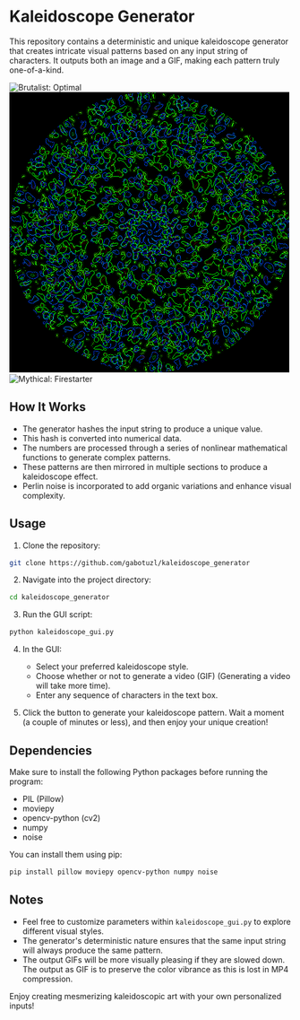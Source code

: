 # Kaleidoscope Generator

This repository contains a deterministic and unique kaleidoscope generator that creates intricate visual patterns based on any input string of characters. It outputs both an image and a GIF, making each pattern truly one-of-a-kind.


![Brutalist: Optimal](Examples/brutalist_Optimal.gif) ![Perlin: Lyapunov](Examples/perlin_Lyapunov.gif) ![Mythical: Firestarter](Examples/mythical_Firestarter.gif)


## How It Works

- The generator hashes the input string to produce a unique value.
- This hash is converted into numerical data.
- The numbers are processed through a series of nonlinear mathematical functions to generate complex patterns.
- These patterns are then mirrored in multiple sections to produce a kaleidoscope effect.
- Perlin noise is incorporated to add organic variations and enhance visual complexity.

## Usage

1. Clone the repository:

```bash
git clone https://github.com/gabotuzl/kaleidoscope_generator
```

2. Navigate into the project directory:

```bash
cd kaleidoscope_generator
```

3. Run the GUI script:

```bash
python kaleidoscope_gui.py
```

4. In the GUI:
   - Select your preferred kaleidoscope style.
   - Choose whether or not to generate a video (GIF) (Generating a video will take more time).
   - Enter any sequence of characters in the text box.
   
5. Click the button to generate your kaleidoscope pattern. Wait a moment (a couple of minutes or less), and then enjoy your unique creation!

## Dependencies

Make sure to install the following Python packages before running the program:

- PIL (Pillow)
- moviepy
- opencv-python (cv2)
- numpy
- noise

You can install them using pip:

```bash
pip install pillow moviepy opencv-python numpy noise
```

## Notes

- Feel free to customize parameters within `kaleidoscope_gui.py` to explore different visual styles.
- The generator's deterministic nature ensures that the same input string will always produce the same pattern.
- The output GIFs will be more visually pleasing if they are slowed down. The output as GIF is to preserve the color vibrance as this is lost in MP4 compression.

Enjoy creating mesmerizing kaleidoscopic art with your own personalized inputs!
